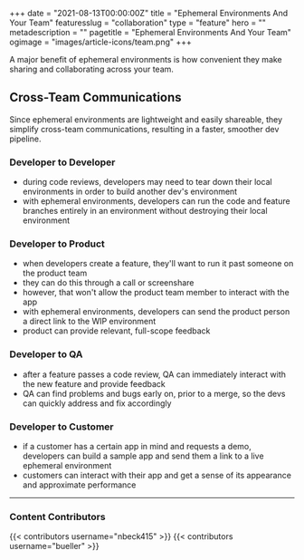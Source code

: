 +++
date = "2021-08-13T00:00:00Z"
title = "Ephemeral Environments And Your Team"
featuresslug = "collaboration"
type = "feature"
hero = ""
metadescription = ""
pagetitle = "Ephemeral Environments And Your Team"
ogimage = "images/article-icons/team.png"
+++

A major benefit of ephemeral environments is how convenient they make sharing and collaborating across your team.

## Cross-Team Communications
Since ephemeral environments are lightweight and easily shareable, they simplify cross-team communications, resulting in a faster, smoother dev pipeline.

### Developer to Developer
- during code reviews, developers may need to tear down their local environments in order to build another dev's environment
- with ephemeral environments, developers can run the code and feature branches entirely in an environment without destroying their local environment

### Developer to Product
- when developers create a feature, they'll want to run it past someone on the product team
- they can do this through a call or screenshare
- however, that won't allow the product team member to interact with the app
- with ephemeral environments, developers can send the product person a direct link to the WIP environment
- product can provide relevant, full-scope feedback

### Developer to QA
- after a feature passes a code review, QA can immediately interact with the new feature and provide feedback
- QA can find problems and bugs early on, prior to a merge, so the devs can quickly address and fix accordingly

### Developer to Customer
- if a customer has a certain app in mind and requests a demo, developers can build a sample app and send them a link to a live ephemeral environment
- customers can interact with their app and get a sense of its appearance and approximate performance

----
### Content Contributors


{{< contributors username="nbeck415" >}}
{{< contributors username="bueller" >}}
